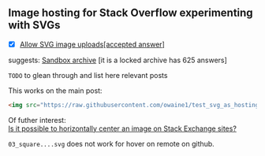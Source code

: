 ## Image hosting for Stack Overflow experimenting with SVGs

- [x] [Allow SVG image uploads\[accepted answer\]](https://meta.stackexchange.com/questions/92568/allow-svg-image-uploads#answer-157435)

suggests: [Sandbox archive](https://meta.stackexchange.com/questions/296077/sandbox-archive/) [it is a locked archive has 625 answers]

`TODO` to glean through and list here relevant posts

This works on the main post:

```html
<img src="https://raw.githubusercontent.com/owaine1/test_svg_as_hosting_here/master/square_test_and_css_in_cd_data.svg"/>
```
Of futher interest:  
[Is it possible to horizontally center an image on Stack Exchange sites?](https://meta.stackexchange.com/questions/25835/is-it-possible-to-horizontally-center-an-image-on-stack-exchange-sites)

`03_square....svg` does not work for hover on remote on github.
